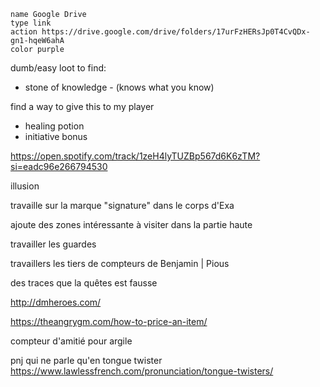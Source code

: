 ```button
name Google Drive
type link
action https://drive.google.com/drive/folders/17urFzHERsJp0T4CvQDx-gn1-hqeW6ahA
color purple
```

dumb/easy loot to find:
- stone of knowledge - (knows what you know)

find a way to give this to my player
- healing potion
- initiative bonus



https://open.spotify.com/track/1zeH4lyTUZBp567d6K6zTM?si=eadc96e266794530


illusion

travaille sur la marque "signature" dans le corps d'Exa

ajoute des zones intéressante à visiter dans la partie haute

travailler les guardes 

travaillers les tiers de compteurs de Benjamin | Pious

des traces que la quêtes est fausse

http://dmheroes.com/

https://theangrygm.com/how-to-price-an-item/


compteur d'amitié pour argile

pnj qui ne parle qu'en tongue twister https://www.lawlessfrench.com/pronunciation/tongue-twisters/
